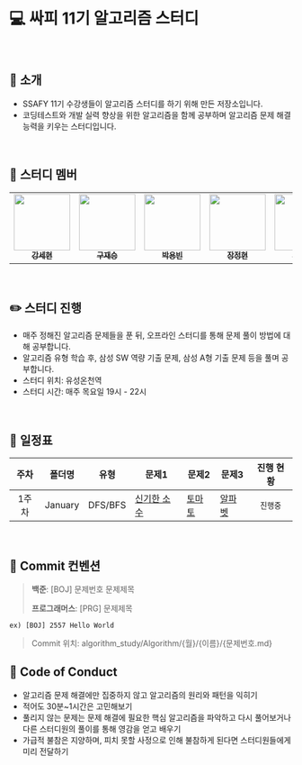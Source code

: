# 💻 싸피 11기 알고리즘 스터디
<br>

## 📢 소개
- SSAFY 11기 수강생들이 알고리즘 스터디를 하기 위해 만든 저장소입니다.
- 코딩테스트와 개발 실력 향상을 위한 알고리즘을 함께 공부하며 알고리즘 문제 해결 능력을 키우는 스터디입니다.
<br>

## 🏃 스터디 멤버
<table>
  <tr>
    <td align="center">
      <a href="https://github.com/SehyeonKang">
        <img src="https://avatars.githubusercontent.com/u/80624927?s=96&v=4" width="100px;" alt=""/>
        <br>
        <sub>
          <b>강세현</b>
        </sub>
      </a>
      <br>
    </td>
    <td align="center">
      <a href="https://github.com/JaeseungGu">
        <img src="https://avatars.githubusercontent.com/u/110468158?s=96&v=4" width="100px;" alt=""/>
        <br>
        <sub>
          <b>구재승</b>
        </sub>
      </a>
      <br>
    </td>
    <td align="center">
      <a href="https://github.com/yongbin94">
        <img src="https://avatars.githubusercontent.com/u/156792910?s=96&v=4" width="100px;" alt=""/>
        <br>
        <sub>
          <b>박용빈</b>
        </sub>
      </a>
      <br>
    </td>
    <td align="center">
      <a href="https://github.com/jeonghyeon4782">
        <img src="https://avatars.githubusercontent.com/u/102511188?s=96&v=4" width="100px;" alt=""/>
        <br>
        <sub>
          <b>장정현</b>
        </sub>
      </a>
      <br>
    </td>
    <td align="center">
      <a href="https://github.com/mrcsbin">
        <img src="https://avatars.githubusercontent.com/u/81237987?s=96&v=4" width="100px;" alt=""/>
        <br>
        <sub>
          <b>조성빈</b>
        </sub>
      </a>
      <br>
    </td>
  </tr>
</table>
<br>

## ✏️ 스터디 진행
- 매주 정해진 알고리즘 문제들을 푼 뒤, 오프라인 스터디를 통해 문제 풀이 방법에 대해 공부합니다.
- 알고리즘 유형 학습 후, 삼성 SW 역량 기출 문제, 삼성 A형 기출 문제 등을 풀며 공부합니다.
- 스터디 위치: 유성온천역
- 스터디 시간: 매주 목요일 19시 - 22시
<br>

## 📄 일정표
주차|폴더명|유형|문제1|문제2|문제3|진행 현황
|:---:|:---:|:---:|---|---|---|:---:|
|1주차|January|DFS/BFS|[신기한 소수](https://www.acmicpc.net/problem/2023)|[토마토](https://www.acmicpc.net/problem/7576)|[알파벳](https://www.acmicpc.net/problem/1987)|``진행중``|
<br>

## 📌 Commit 컨벤션
> **백준**: [BOJ] 문제번호 문제제목
> 
> **프로그래머스**: [PRG] 문제제목
```
ex) [BOJ] 2557 Hello World
```

> Commit 위치: algorithm_study/Algorithm/{월}/{이름}/{문제번호.md}

## 🌱 Code of Conduct
- 알고리즘 문제 해결에만 집중하지 않고 알고리즘의 원리와 패턴을 익히기
- 적어도 30분~1시간은 고민해보기
- 풀리지 않는 문제는 문제 해결에 필요한 핵심 알고리즘을 파악하고 다시 풀어보거나 다른 스터디원의 풀이를 통해 영감을 얻고 배우기
- 가급적 불참은 지양하며, 피치 못할 사정으로 인해 불참하게 된다면 스터디원들에게 미리 전달하기
